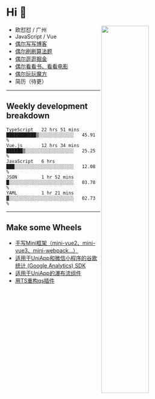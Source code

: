 # Hi 👋

[<img align="right" width="50%" src="https://github-readme-stats.vercel.app/api?username=OUDUIDUI&theme=dark&show_icons=true">](https://metrics.lecoq.io/OUDUIDUI?template=classic&#41;)


- 欧怼怼 / 广州
- JavaScript / Vue
- [偶尔写写博客](ouduidui.cn)
- [偶尔刷刷算法题](https://github.com/OUDUIDUI/algorithm-brushing)
- [偶尔逛逛掘金](https://juejin.cn/user/4309700183594366)
- [偶尔看看书、看看电影](https://www.yuque.com/books/share/3ee1684b-8e19-4849-b5aa-13d1813ded6d)
- [偶尔玩玩魔方](https://cubing.com/results/person/2014OUSH01)
- 简历（待更）

---

##  Weekly development breakdown

<!--START_SECTION:waka-->
```text
TypeScript   22 hrs 51 mins  ███████████▒░░░░░░░░░░░░░   45.91 % 
Vue.js       12 hrs 34 mins  ██████▒░░░░░░░░░░░░░░░░░░   25.25 % 
JavaScript   6 hrs           ███░░░░░░░░░░░░░░░░░░░░░░   12.08 % 
JSON         1 hr 52 mins    █░░░░░░░░░░░░░░░░░░░░░░░░   03.78 % 
YAML         1 hr 21 mins    ▓░░░░░░░░░░░░░░░░░░░░░░░░   02.73 % 
```
<!--END_SECTION:waka-->



---

##  Make some Wheels

- [手写Mini框架（mini-vue2、mini-vue3、mini-webpack...）](https://github.com/OUDUIDUI/mini)
- [适用于UniApp和微信小程序的谷歌统计 (Google Analytics) SDK](https://github.com/OUDUIDUI/ga-tracker)
- [适用于UniApp的瀑布流组件](https://github.com/OUDUIDUI/uniapp-waterfalls-flow)
- [用TS重构qs插件](https://github.com/OUDUIDUI/qs)


